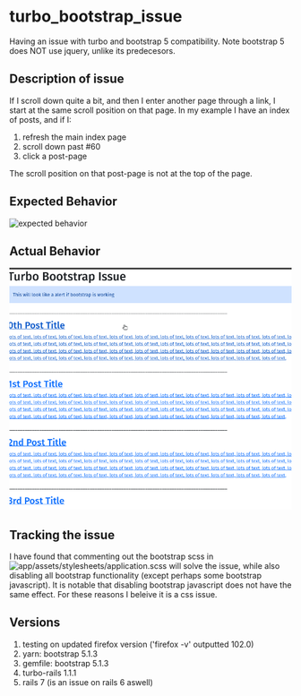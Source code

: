 # turbo_bootstrap_issue
Having an issue with turbo and bootstrap 5 compatibility. Note bootstrap 5 does NOT use jquery, unlike its predecesors.

## Description of issue

If I scroll down quite a bit, and then I enter another page through a link, I start at the same scroll position on that page. In my example I have an index of posts, and if I:
1. refresh the main index page
2. scroll down past #60
3. click a post-page

The scroll position on that post-page is not at the top of the page.

## Expected Behavior

![expected behavior](https://github.com/LukeClancy/turbo_bootstrap_issue/blob/main/docs/g_1.gif)

## Actual Behavior

![actual behavior](https://github.com/LukeClancy/turbo_bootstrap_issue/blob/main/docs/g_2.gif)

## Tracking the issue

I have found that commenting out the bootstrap scss in ![app/assets/stylesheets/application.scss](https://github.com/LukeClancy/turbo_bootstrap_issue/blob/main/app/assets/stylesheets/application.scss) will solve the issue, while also disabling all bootstrap functionality (except perhaps some bootstrap javascript). It is notable that disabling bootstrap javascript does not have the same effect. For these reasons I beleive it is a css issue.

## Versions

1. testing on updated firefox version ('firefox -v' outputted 102.0)
2. yarn: bootstrap 5.1.3
3. gemfile: bootstrap 5.1.3
4. turbo-rails 1.1.1
5. rails 7 (is an issue on rails 6 aswell)
